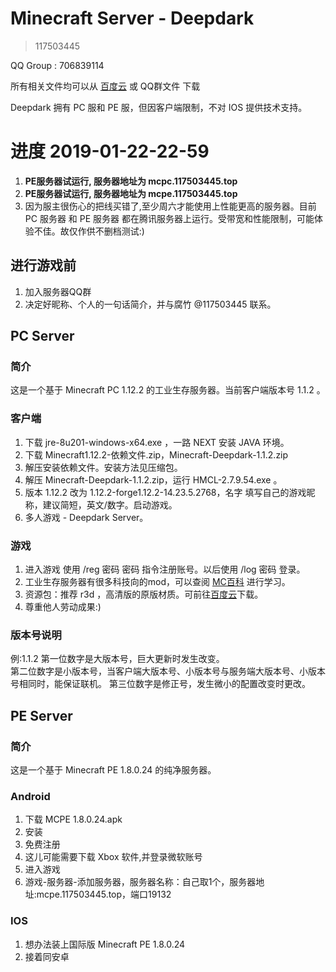 # Minecraft Server - Deepdark 
> 117503445
    
QQ Group : 706839114
    
所有相关文件均可以从 [百度云](https://pan.baidu.com/s/1wxHs4_82EE-GoWCbGBxEmg) 或 QQ群文件 下载
    
Deepdark 拥有 PC 服和 PE 服，但因客户端限制，不对 IOS 提供技术支持。
# 进度 2019-01-22-22-59
1. **PE服务器试运行, 服务器地址为 mcpc.117503445.top**
2. **PE服务器试运行, 服务器地址为 mcpe.117503445.top**
3. 因为服主很伤心的把线买错了,至少周六才能使用上性能更高的服务器。目前 PC 服务器 和 PE 服务器 都在腾讯服务器上运行。受带宽和性能限制，可能体验不佳。故仅作供不删档测试:)

## 进行游戏前
    
1. 加入服务器QQ群
2. 决定好昵称、个人的一句话简介，并与腐竹 @117503445 联系。
    
## PC Server
### 简介
这是一个基于 Minecraft PC 1.12.2 的工业生存服务器。当前客户端版本号 1.1.2 。
### 客户端
    
1. 下载 jre-8u201-windows-x64.exe ，一路 NEXT 安装 JAVA 环境。
2. 下载 Minecraft1.12.2-依赖文件.zip，Minecraft-Deepdark-1.1.2.zip
3. 解压安装依赖文件。安装方法见压缩包。
4. 解压 Minecraft-Deepdark-1.1.2.zip，运行 HMCL-2.7.9.54.exe 。
5. 版本 1.12.2 改为 1.12.2-forge1.12.2-14.23.5.2768，名字 填写自己的游戏昵称，建议简短，英文/数字。启动游戏。
6. 多人游戏 - Deepdark Server。
    
### 游戏
    
1. 进入游戏 使用 /reg 密码 密码 指令注册账号。以后使用 /log 密码 登录。
2. 工业生存服务器有很多科技向的mod，可以查阅 [MC百科](https://www.mcmod.cn/) 进行学习。
3. 资源包：推荐 r3d ，高清版的原版材质。可前往[百度云](https://pan.baidu.com/s/1wxHs4_82EE-GoWCbGBxEmg)下载。
4. 尊重他人劳动成果:)
    
### 版本号说明
例:1.1.2
第一位数字是大版本号，巨大更新时发生改变。   
第二位数字是小版本号，当客户端大版本号、小版本号与服务端大版本号、小版本号相同时，能保证联机。 
第三位数字是修正号，发生微小的配置改变时更改。 
    
## PE Server
### 简介
这是一个基于 Minecraft PE 1.8.0.24 的纯净服务器。
### Android
    
1. 下载 MCPE 1.8.0.24.apk
2. 安装
3. 免费注册
4. 这儿可能需要下载 Xbox 软件,并登录微软账号
5. 进入游戏
6. 游戏-服务器-添加服务器，服务器名称：自己取1个，服务器地址:mcpe.117503445.top，端口19132
    
### IOS
    
1. 想办法装上国际版 Minecraft PE 1.8.0.24
2. 接着同安卓
    
